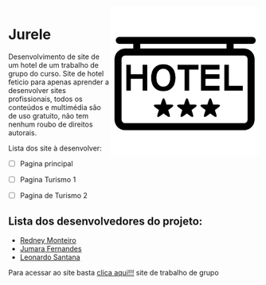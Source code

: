  <img src="imagem/readme.png" align="right" width="300">
 
# Jurele

Desenvolvimento de site de um hotel de um trabalho de grupo do curso. Site de hotel feticio para apenas aprender a desenvolver sites profissionais, todos os conteúdos e multimédia são de uso gratuito, não tem nenhum roubo de direitos autorais.

Lista dos site à desenvolver:
- [ ] Pagina principal
- [ ] Pagina Turismo 1
- [ ] Pagina de Turismo 2
 

## Lista dos desenvolvedores do projeto:
* [Redney Monteiro](https://github.com/RedneyMonteiro15)
* [Jumara Fernandes](https://github.com/maura2020)
* [Leonardo Santana](https://github.com/LeoSantana24)

Para acessar ao site basta [clica aqui!!!](https://redneymonteiro15.github.io/Jurele/) site de trabalho de grupo

